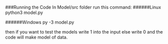 ###Running the Code
In Model/src folder run this command:
######Linux
    python3 model.py
 
######Windows
    py -3 model.py

then if you want to test the models write 1 into the input else write 0 and the code will make model of data. 